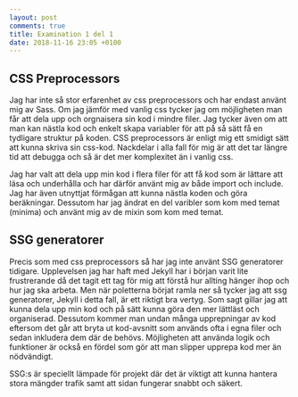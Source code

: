 ```yaml
---
layout: post
comments: true
title: Examination 1 del 1
date: 2018-11-16 23:05 +0100
---
```


## CSS Preprocessors
Jag har inte så stor erfarenhet av css preprocessors och har endast använt mig av Sass. Om jag jämför med vanlig css tycker jag om möjligheten man får att dela upp och orgnaisera sin kod i mindre filer. Jag tycker även om att man kan nästla kod och enkelt skapa variabler för att på så sätt få en tydligare struktur på koden. 
CSS preprocessors är enligt mig ett smidigt sätt att kunna skriva sin css-kod.
Nackdelar i alla fall för mig är att det tar längre tid att debugga och så är det mer komplexitet än i vanlig css. 

Jag har valt att dela upp min kod i flera filer för att få kod som är lättare att läsa och underhålla och har därför använt mig av både import och include. Jag har även utnyttjat förmågan att kunna nästla koden och göra beräkningar. Dessutom har jag ändrat en del varibler som kom med temat (minima) och använt mig av de mixin som kom med temat. 

## SSG generatorer
Precis som med css preprocessors så har jag inte använt SSG generatorer tidigare. Upplevelsen jag har haft med Jekyll har i början varit lite frustrerande då det tagit ett tag för mig att förstå hur allting hänger ihop och hur jag ska arbeta. Men när poletterna börjat ramla ner så tycker jag att ssg generatorer, Jekyll i detta fall, är ett riktigt bra vertyg. 
Som sagt gillar jag att kunna dela upp min kod och på sätt kunna göra den mer lättläst och organiserad. Dessutom kommer man undan många upprepningar av kod eftersom det går att bryta ut kod-avsnitt som används ofta i egna filer och sedan inkludera dem där de behövs. Möjligheten att använda logik och funktioner är också en fördel som gör att man slipper upprepa kod mer än nödvändigt.

SSG:s är speciellt lämpade för projekt där det är viktigt att kunna hantera stora mängder trafik samt att sidan fungerar snabbt och säkert. 